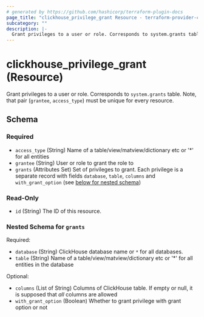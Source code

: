 ```yaml
---
# generated by https://github.com/hashicorp/terraform-plugin-docs
page_title: "clickhouse_privilege_grant Resource - terraform-provider-clickhouse"
subcategory: ""
description: |-
  Grant privileges to a user or role. Corresponds to system.grants table. Note, that pair (grantee, access_type) must be unique for every resource.
---
```


# clickhouse_privilege_grant (Resource)

Grant privileges to a user or role. Corresponds to `system.grants` table. Note, that pair (`grantee`, `access_type`) must be unique for every resource.



<!-- schema generated by tfplugindocs -->
## Schema

### Required

- `access_type` (String) Name of a table/view/matview/dictionary etc or '*' for all entities
- `grantee` (String) User or role to grant the role to
- `grants` (Attributes Set) Set of privileges to grant. Each privilege is a separate record with fields `database`, `table`, `columns` and `with_grant_option` (see [below for nested schema](#nestedatt--grants))

### Read-Only

- `id` (String) The ID of this resource.

<a id="nestedatt--grants"></a>
### Nested Schema for `grants`

Required:

- `database` (String) ClickHouse database name or `*` for all databases.
- `table` (String) Name of a table/view/matview/dictionary etc or '*' for all entities in the database

Optional:

- `columns` (List of String) Columns of ClickHouse table. If empty or null, it is supposed that *all* columns are allowed
- `with_grant_option` (Boolean) Whether to grant privilege with grant option or not

